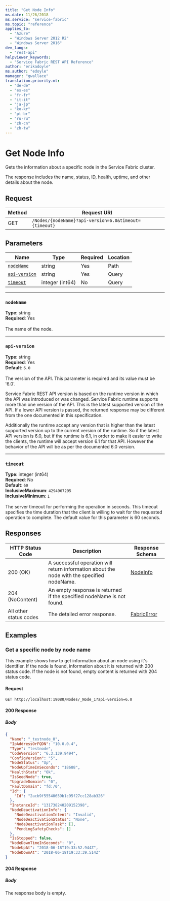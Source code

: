 ```yaml
---
title: "Get Node Info"
ms.date: 11/26/2018
ms.service: "service-fabric"
ms.topic: "reference"
applies_to: 
  - "Azure"
  - "Windows Server 2012 R2"
  - "Windows Server 2016"
dev_langs: 
  - "rest-api"
helpviewer_keywords: 
  - "Service Fabric REST API Reference"
author: "erikadoyle"
ms.author: "edoyle"
manager: "gwallace"
translation.priority.mt: 
  - "de-de"
  - "es-es"
  - "fr-fr"
  - "it-it"
  - "ja-jp"
  - "ko-kr"
  - "pt-br"
  - "ru-ru"
  - "zh-cn"
  - "zh-tw"
---
```

# Get Node Info
Gets the information about a specific node in the Service Fabric cluster.

The response includes the name, status, ID, health, uptime, and other details about the node.

## Request
| Method | Request URI |
| ------ | ----------- |
| GET | `/Nodes/{nodeName}?api-version=6.0&timeout={timeout}` |


## Parameters
| Name | Type | Required | Location |
| --- | --- | --- | --- |
| [`nodeName`](#nodename) | string | Yes | Path |
| [`api-version`](#api-version) | string | Yes | Query |
| [`timeout`](#timeout) | integer (int64) | No | Query |

____
### `nodeName`
__Type__: string <br/>
__Required__: Yes<br/>
<br/>
The name of the node.

____
### `api-version`
__Type__: string <br/>
__Required__: Yes<br/>
__Default__: `6.0` <br/>
<br/>
The version of the API. This parameter is required and its value must be '6.0'.

Service Fabric REST API version is based on the runtime version in which the API was introduced or was changed. Service Fabric runtime supports more than one version of the API. This is the latest supported version of the API. If a lower API version is passed, the returned response may be different from the one documented in this specification.

Additionally the runtime accept any version that is higher than the latest supported version up to the current version of the runtime. So if the latest API version is 6.0, but if the runtime is 6.1, in order to make it easier to write the clients, the runtime will accept version 6.1 for that API. However the behavior of the API will be as per the documented 6.0 version.


____
### `timeout`
__Type__: integer (int64) <br/>
__Required__: No<br/>
__Default__: `60` <br/>
__InclusiveMaximum__: `4294967295` <br/>
__InclusiveMinimum__: `1` <br/>
<br/>
The server timeout for performing the operation in seconds. This timeout specifies the time duration that the client is willing to wait for the requested operation to complete. The default value for this parameter is 60 seconds.

## Responses

| HTTP Status Code | Description | Response Schema |
| --- | --- | --- |
| 200 (OK) | A successful operation will return information about the node with the specified nodeName.<br/> | [NodeInfo](sfclient-v64-model-nodeinfo.md) |
| 204 (NoContent) | An empty response is returned if the specified nodeName is not found.<br/> |  |
| All other status codes | The detailed error response.<br/> | [FabricError](sfclient-v64-model-fabricerror.md) |

## Examples

### Get a specific node by node name

This example shows how to get information about an node using it's identifier. If the node is found, information about it is returned with 200 status code. If the node is not found, empty content is returned with 204 status code.

#### Request
```
GET http://localhost:19080/Nodes/_Node_1?api-version=6.0
```

#### 200 Response
##### Body
```json
{
  "Name": "_testnode_0",
  "IpAddressOrFQDN": "10.0.0.4",
  "Type": "testnode",
  "CodeVersion": "6.3.139.9494",
  "ConfigVersion": "5",
  "NodeStatus": "Up",
  "NodeUpTimeInSeconds": "18688",
  "HealthState": "Ok",
  "IsSeedNode": true,
  "UpgradeDomain": "0",
  "FaultDomain": "fd:/0",
  "Id": {
    "Id": "2acb9f55540659b1c95f27cc128ab326"
  },
  "InstanceId": "131738240209152398",
  "NodeDeactivationInfo": {
    "NodeDeactivationIntent": "Invalid",
    "NodeDeactivationStatus": "None",
    "NodeDeactivationTask": [],
    "PendingSafetyChecks": []
  },
  "IsStopped": false,
  "NodeDownTimeInSeconds": "0",
  "NodeUpAt": "2018-06-18T19:33:52.944Z",
  "NodeDownAt": "2018-06-18T19:33:39.514Z"
}
```


#### 204 Response
##### Body
The response body is empty.
